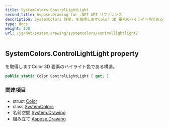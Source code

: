 ```yaml
---
title: SystemColors.ControlLightLight
second_title: Aspose.Drawing for .NET API リファレンス
description: SystemColors 財産. を取得しますColor 3D 要素のハイライト色である構造
type: docs
weight: 120
url: /ja/net/system.drawing/systemcolors/controllightlight/
---
```

## SystemColors.ControlLightLight property

を取得しますColor 3D 要素のハイライト色である構造。

```csharp
public static Color ControlLightLight { get; }
```

### 関連項目

* struct [Color](../../color/)
* class [SystemColors](../)
* 名前空間 [System.Drawing](../../systemcolors/)
* 組み立て [Aspose.Drawing](../../../)


